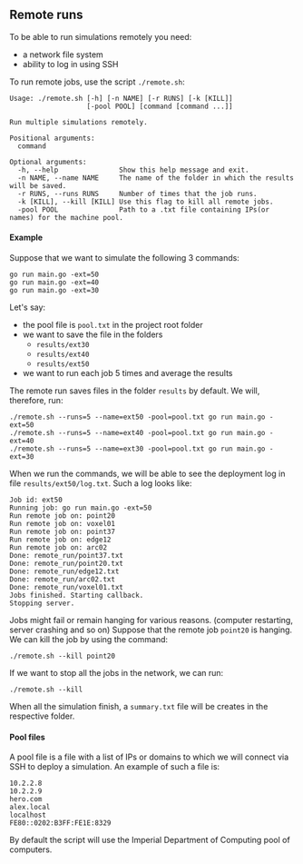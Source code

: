 ## Remote runs

To be able to run simulations remotely you need:
- a network file system
- ability to log in using SSH

To run remote jobs, use the script `./remote.sh`:
```
Usage: ./remote.sh [-h] [-n NAME] [-r RUNS] [-k [KILL]]
                   [-pool POOL] [command [command ...]]

Run multiple simulations remotely.

Positional arguments:
  command

Optional arguments:
  -h, --help               Show this help message and exit.
  -n NAME, --name NAME     The name of the folder in which the results will be saved.
  -r RUNS, --runs RUNS     Number of times that the job runs.
  -k [KILL], --kill [KILL] Use this flag to kill all remote jobs.
  -pool POOL               Path to a .txt file containing IPs(or names) for the machine pool.

```

#### Example

Suppose that we want to simulate the following 3 commands:
```
go run main.go -ext=50
go run main.go -ext=40
go run main.go -ext=30
```

Let's say:
- the pool file is `pool.txt` in the project root folder
- we want to save the file in the folders
  - `results/ext30`
  - `results/ext40`
  - `results/ext50`
- we want to run each job 5 times and average the results

The remote run saves files in the folder `results` by default. We will, therefore, run:
```
./remote.sh --runs=5 --name=ext50 -pool=pool.txt go run main.go -ext=50
./remote.sh --runs=5 --name=ext40 -pool=pool.txt go run main.go -ext=40
./remote.sh --runs=5 --name=ext30 -pool=pool.txt go run main.go -ext=30
```

When we run the commands, we will be able to see the deployment log in file `results/ext50/log.txt`. Such a log looks like:
```
Job id: ext50
Running job: go run main.go -ext=50
Run remote job on: point20
Run remote job on: voxel01
Run remote job on: point37
Run remote job on: edge12
Run remote job on: arc02
Done: remote_run/point37.txt
Done: remote_run/point20.txt
Done: remote_run/edge12.txt
Done: remote_run/arc02.txt
Done: remote_run/voxel01.txt
Jobs finished. Starting callback.
Stopping server.
```

Jobs might fail or remain hanging for various reasons. (computer restarting, server crashing and so on) Suppose that the remote job `point20` is hanging. We can kill the job by using the command:
```
./remote.sh --kill point20
```

If we want to stop all the jobs in the network, we can run:
```
./remote.sh --kill
```

When all the simulation finish, a `summary.txt` file will be creates in the respective folder.

#### Pool files

A pool file is a file with a list of IPs or domains to which we will connect via SSH to deploy a simulation. An example of such a file is:
```
10.2.2.8
10.2.2.9
hero.com
alex.local
localhost
FE80::0202:B3FF:FE1E:8329
```

By default the script will use the Imperial Department of Computing pool of computers.
